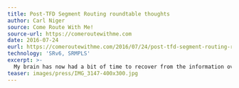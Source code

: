 ```yaml
---
title: Post-TFD Segment Routing roundtable thoughts
author: Carl Niger
source: Come Route With Me!
source-url: https://comeroutewithme.com
date: 2016-07-24
eurl: https://comeroutewithme.com/2016/07/24/post-tfd-segment-routing-roundtable-thoughts/
technology: 'SRv6, SRMPLS'
excerpt: >-
  My brain has now had a bit of time to recover from the information overload that was the Tech Field Day Segment Routing Round Table, so it is most definitely time to write a bit about what I learned.
teaser: images/press/IMG_3147-400x300.jpg
---
```

